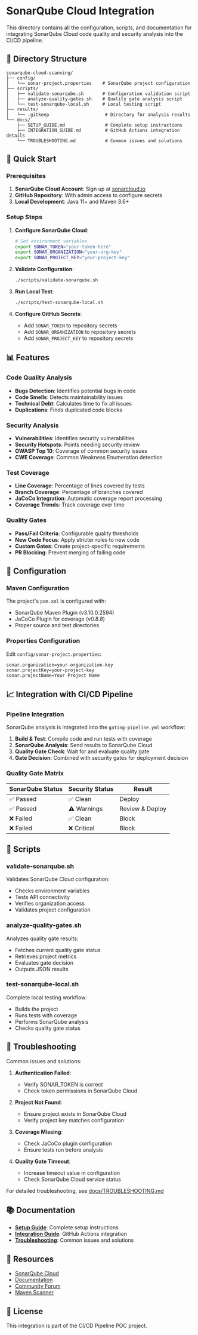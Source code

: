 # SonarQube Cloud Integration

This directory contains all the configuration, scripts, and documentation for integrating SonarQube Cloud code quality and security analysis into the CI/CD pipeline.

## 📁 Directory Structure

```
sonarqube-cloud-scanning/
├── config/
│   └── sonar-project.properties    # SonarQube project configuration
├── scripts/
│   ├── validate-sonarqube.sh       # Configuration validation script
│   ├── analyze-quality-gates.sh    # Quality gate analysis script
│   └── test-sonarqube-local.sh     # Local testing script
├── results/
│   └── .gitkeep                     # Directory for analysis results
└── docs/
    ├── SETUP_GUIDE.md               # Complete setup instructions
    ├── INTEGRATION_GUIDE.md         # GitHub Actions integration details
    └── TROUBLESHOOTING.md           # Common issues and solutions
```

## 🚀 Quick Start

### Prerequisites

1. **SonarQube Cloud Account**: Sign up at [sonarcloud.io](https://sonarcloud.io)
2. **GitHub Repository**: With admin access to configure secrets
3. **Local Development**: Java 11+ and Maven 3.6+

### Setup Steps

1. **Configure SonarQube Cloud**:
   ```bash
   # Set environment variables
   export SONAR_TOKEN="your-token-here"
   export SONAR_ORGANIZATION="your-org-key"
   export SONAR_PROJECT_KEY="your-project-key"
   ```

2. **Validate Configuration**:
   ```bash
   ./scripts/validate-sonarqube.sh
   ```

3. **Run Local Test**:
   ```bash
   ./scripts/test-sonarqube-local.sh
   ```

4. **Configure GitHub Secrets**:
   - Add `SONAR_TOKEN` to repository secrets
   - Add `SONAR_ORGANIZATION` to repository secrets
   - Add `SONAR_PROJECT_KEY` to repository secrets

## 📊 Features

### Code Quality Analysis
- **Bugs Detection**: Identifies potential bugs in code
- **Code Smells**: Detects maintainability issues
- **Technical Debt**: Calculates time to fix all issues
- **Duplications**: Finds duplicated code blocks

### Security Analysis
- **Vulnerabilities**: Identifies security vulnerabilities
- **Security Hotspots**: Points needing security review
- **OWASP Top 10**: Coverage of common security issues
- **CWE Coverage**: Common Weakness Enumeration detection

### Test Coverage
- **Line Coverage**: Percentage of lines covered by tests
- **Branch Coverage**: Percentage of branches covered
- **JaCoCo Integration**: Automatic coverage report processing
- **Coverage Trends**: Track coverage over time

### Quality Gates
- **Pass/Fail Criteria**: Configurable quality thresholds
- **New Code Focus**: Apply stricter rules to new code
- **Custom Gates**: Create project-specific requirements
- **PR Blocking**: Prevent merging of failing code

## 🔧 Configuration

### Maven Configuration

The project's `pom.xml` is configured with:
- SonarQube Maven Plugin (v3.10.0.2594)
- JaCoCo Plugin for coverage (v0.8.8)
- Proper source and test directories

### Properties Configuration

Edit `config/sonar-project.properties`:
```properties
sonar.organization=your-organization-key
sonar.projectKey=your-project-key
sonar.projectName=Your Project Name
```

## 📈 Integration with CI/CD Pipeline

### Pipeline Integration

SonarQube analysis is integrated into the `gating-pipeline.yml` workflow:

1. **Build & Test**: Compile code and run tests with coverage
2. **SonarQube Analysis**: Send results to SonarQube Cloud
3. **Quality Gate Check**: Wait for and evaluate quality gate
4. **Gate Decision**: Combined with security gates for deployment decision

### Quality Gate Matrix

| SonarQube Status | Security Status | Result |
|-----------------|-----------------|---------|
| ✅ Passed | ✅ Clean | Deploy |
| ✅ Passed | ⚠️ Warnings | Review & Deploy |
| ❌ Failed | ✅ Clean | Block |
| ❌ Failed | ❌ Critical | Block |

## 📝 Scripts

### validate-sonarqube.sh
Validates SonarQube Cloud configuration:
- Checks environment variables
- Tests API connectivity
- Verifies organization access
- Validates project configuration

### analyze-quality-gates.sh
Analyzes quality gate results:
- Fetches current quality gate status
- Retrieves project metrics
- Evaluates gate decision
- Outputs JSON results

### test-sonarqube-local.sh
Complete local testing workflow:
- Builds the project
- Runs tests with coverage
- Performs SonarQube analysis
- Checks quality gate status

## 🐛 Troubleshooting

Common issues and solutions:

1. **Authentication Failed**:
   - Verify SONAR_TOKEN is correct
   - Check token permissions in SonarQube Cloud

2. **Project Not Found**:
   - Ensure project exists in SonarQube Cloud
   - Verify project key matches configuration

3. **Coverage Missing**:
   - Check JaCoCo plugin configuration
   - Ensure tests run before analysis

4. **Quality Gate Timeout**:
   - Increase timeout value in configuration
   - Check SonarQube Cloud service status

For detailed troubleshooting, see [docs/TROUBLESHOOTING.md](docs/TROUBLESHOOTING.md)

## 📚 Documentation

- **[Setup Guide](docs/SETUP_GUIDE.md)**: Complete setup instructions
- **[Integration Guide](docs/INTEGRATION_GUIDE.md)**: GitHub Actions integration
- **[Troubleshooting](docs/TROUBLESHOOTING.md)**: Common issues and solutions

## 🔗 Resources

- [SonarQube Cloud](https://sonarcloud.io)
- [Documentation](https://docs.sonarcloud.io)
- [Community Forum](https://community.sonarsource.com)
- [Maven Scanner](https://docs.sonarcloud.io/advanced-setup/ci-based-analysis/sonarscanner-for-maven/)

## 📄 License

This integration is part of the CI/CD Pipeline POC project.